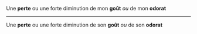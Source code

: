 Une **perte** ou une forte diminution de mon **goût** *ou* de mon **odorat**

---

Une **perte** ou une forte diminution de son **goût** *ou* de son **odorat**
